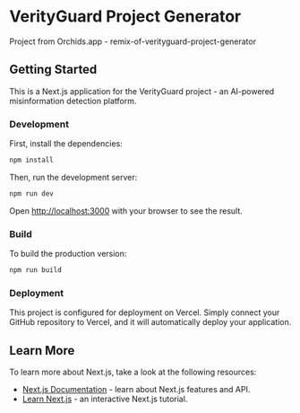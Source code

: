 # VerityGuard Project Generator

Project from Orchids.app - remix-of-verityguard-project-generator

## Getting Started

This is a Next.js application for the VerityGuard project - an AI-powered misinformation detection platform.

### Development

First, install the dependencies:

```bash
npm install
```

Then, run the development server:

```bash
npm run dev
```

Open [http://localhost:3000](http://localhost:3000) with your browser to see the result.

### Build

To build the production version:

```bash
npm run build
```

### Deployment

This project is configured for deployment on Vercel. Simply connect your GitHub repository to Vercel, and it will automatically deploy your application.

## Learn More

To learn more about Next.js, take a look at the following resources:

- [Next.js Documentation](https://nextjs.org/docs) - learn about Next.js features and API.
- [Learn Next.js](https://nextjs.org/learn) - an interactive Next.js tutorial.
